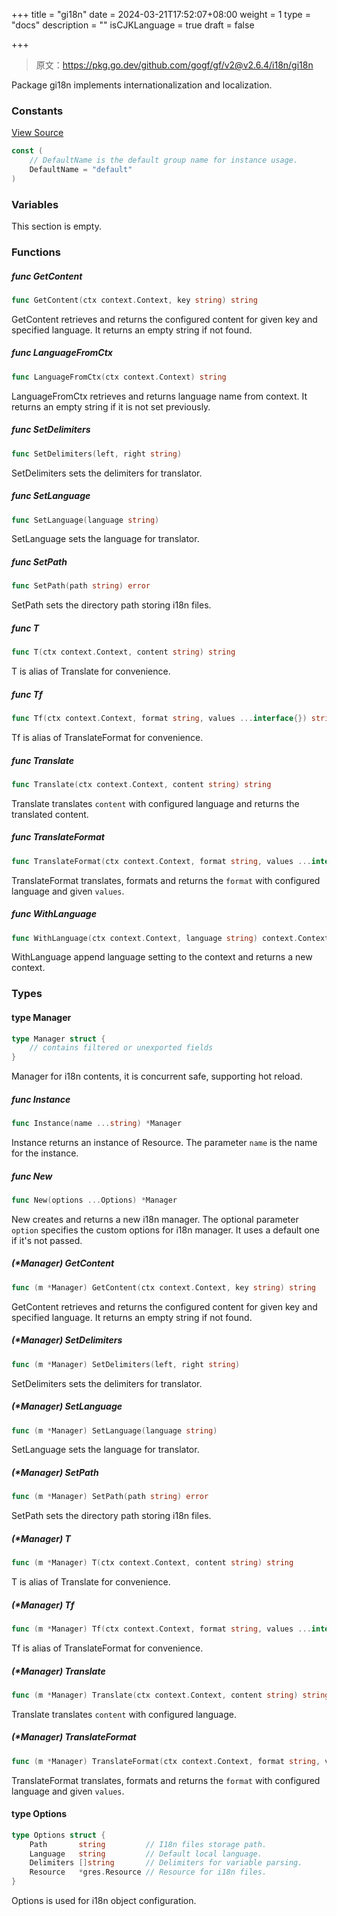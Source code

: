 +++
title = "gi18n"
date = 2024-03-21T17:52:07+08:00
weight = 1
type = "docs"
description = ""
isCJKLanguage = true
draft = false

+++

> 原文：https://pkg.go.dev/github.com/gogf/gf/v2@v2.6.4/i18n/gi18n

Package gi18n implements internationalization and localization.

### Constants 

[View Source](https://github.com/gogf/gf/blob/v2.6.4/i18n/gi18n/gi18n_instance.go#L11)

``` go
const (
	// DefaultName is the default group name for instance usage.
	DefaultName = "default"
)
```

### Variables 

This section is empty.

### Functions 

##### func GetContent 

``` go
func GetContent(ctx context.Context, key string) string
```

GetContent retrieves and returns the configured content for given key and specified language. It returns an empty string if not found.

##### func LanguageFromCtx 

``` go
func LanguageFromCtx(ctx context.Context) string
```

LanguageFromCtx retrieves and returns language name from context. It returns an empty string if it is not set previously.

##### func SetDelimiters 

``` go
func SetDelimiters(left, right string)
```

SetDelimiters sets the delimiters for translator.

##### func SetLanguage 

``` go
func SetLanguage(language string)
```

SetLanguage sets the language for translator.

##### func SetPath 

``` go
func SetPath(path string) error
```

SetPath sets the directory path storing i18n files.

##### func T 

``` go
func T(ctx context.Context, content string) string
```

T is alias of Translate for convenience.

##### func Tf 

``` go
func Tf(ctx context.Context, format string, values ...interface{}) string
```

Tf is alias of TranslateFormat for convenience.

##### func Translate 

``` go
func Translate(ctx context.Context, content string) string
```

Translate translates `content` with configured language and returns the translated content.

##### func TranslateFormat 

``` go
func TranslateFormat(ctx context.Context, format string, values ...interface{}) string
```

TranslateFormat translates, formats and returns the `format` with configured language and given `values`.

##### func WithLanguage 

``` go
func WithLanguage(ctx context.Context, language string) context.Context
```

WithLanguage append language setting to the context and returns a new context.

### Types 

#### type Manager 

``` go
type Manager struct {
	// contains filtered or unexported fields
}
```

Manager for i18n contents, it is concurrent safe, supporting hot reload.

##### func Instance 

``` go
func Instance(name ...string) *Manager
```

Instance returns an instance of Resource. The parameter `name` is the name for the instance.

##### func New 

``` go
func New(options ...Options) *Manager
```

New creates and returns a new i18n manager. The optional parameter `option` specifies the custom options for i18n manager. It uses a default one if it's not passed.

##### (*Manager) GetContent 

``` go
func (m *Manager) GetContent(ctx context.Context, key string) string
```

GetContent retrieves and returns the configured content for given key and specified language. It returns an empty string if not found.

##### (*Manager) SetDelimiters 

``` go
func (m *Manager) SetDelimiters(left, right string)
```

SetDelimiters sets the delimiters for translator.

##### (*Manager) SetLanguage 

``` go
func (m *Manager) SetLanguage(language string)
```

SetLanguage sets the language for translator.

##### (*Manager) SetPath 

``` go
func (m *Manager) SetPath(path string) error
```

SetPath sets the directory path storing i18n files.

##### (*Manager) T 

``` go
func (m *Manager) T(ctx context.Context, content string) string
```

T is alias of Translate for convenience.

##### (*Manager) Tf 

``` go
func (m *Manager) Tf(ctx context.Context, format string, values ...interface{}) string
```

Tf is alias of TranslateFormat for convenience.

##### (*Manager) Translate 

``` go
func (m *Manager) Translate(ctx context.Context, content string) string
```

Translate translates `content` with configured language.

##### (*Manager) TranslateFormat 

``` go
func (m *Manager) TranslateFormat(ctx context.Context, format string, values ...interface{}) string
```

TranslateFormat translates, formats and returns the `format` with configured language and given `values`.

#### type Options 

``` go
type Options struct {
	Path       string         // I18n files storage path.
	Language   string         // Default local language.
	Delimiters []string       // Delimiters for variable parsing.
	Resource   *gres.Resource // Resource for i18n files.
}
```

Options is used for i18n object configuration.